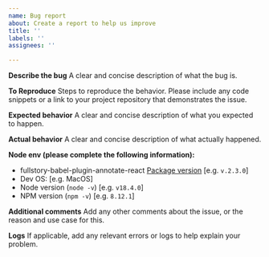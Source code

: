 ```yaml
---
name: Bug report
about: Create a report to help us improve
title: ''
labels: ''
assignees: ''

---
```


**Describe the bug**
A clear and concise description of what the bug is.

**To Reproduce**
Steps to reproduce the behavior. Please include any code snippets or a link to your project repository that demonstrates the issue.

**Expected behavior**
A clear and concise description of what you expected to happen.

**Actual behavior**
A clear and concise description of what actually happened.

**Node env (please complete the following information):**
 - fullstory-babel-plugin-annotate-react [Package version](https://github.com/fullstorydev/fullstory-babel-plugin-annotate-react/tags) [e.g. `v.2.3.0`]
 - Dev OS: [e.g. MacOS]
 - Node version (`node -v`) [e.g. `v18.4.0`]
 - NPM version (`npm -v`) [e.g. `8.12.1`]

**Additional comments**
Add any other comments about the issue, or the reason and use case for this.

**Logs**
If applicable, add any relevant errors or logs to help explain your problem.